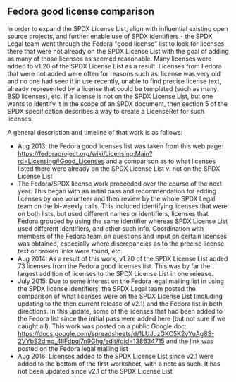 ## Fedora good license comparison

In order to expand the SPDX License List, align with influential
existing open source projects, and further enable use of SPDX
identifiers - the SPDX Legal team went through the Fedora "good license"
list to look for licenses there that were not already on the SPDX
License List with the goal of adding as many of those licenses as seemed
reasonable. Many licenses were added to v1.20 of the SPDX License List
as a result. Licenses from Fedora that were not added were often for
reasons such as: license was very old and no one had seen it in use
recently, unable to find precise license text, already represented by a
license that could be templated (such as many BSD licenses), etc. If a
license is not on the SPDX License List, but one wants to identify it in
the scope of an SPDX document, then section 5 of the SPDX specification
describes a way to create a LicenseRef for such licenses.

A general description and timeline of that work is as follows:

  - Aug 2013: the Fedora good licenses list was taken from this web
    page:
    <https://fedoraproject.org/wiki/Licensing:Main?rd=Licensing#Good_Licenses>
    and a comparison as to what licenses listed there were already on
    the SPDX License List v. not on the SPDX License List
  - The Fedora/SPDX license work proceeded over the course of the next
    year. This began with an initial pass and recommendation for adding
    licenses by one volunteer and then review by the whole SPDX Legal
    team on the bi-weekly calls. This included identifying licenses that
    were on both lists, but used different names or identifiers,
    licenses that Fedora grouped by using the same identifier whereas
    SPDX License List used different identifiers, and other such info.
    Coordination with members of the Fedora team on questions and input
    on certain licenses was obtained, especially where discrepancies as
    to the precise license text or broken links were found, etc.
  - Aug 2014: As a result of this work, v1.20 of the SPDX License List
    added 73 licenses from the Fedora good licenses list. This was by
    far the largest addition of licenses to the SPDX License List in one
    release.
  - July 2015: Due to some interest on the Fedora legal mailing list in
    using the SPDX license identifiers, the SPDX Legal team posted the
    comparison of what licenses were on the SPDX License List (including
    updating to the then current release of v2.1) and the Fedora list in
    both directions. In this update, some of the licenses that had been
    added to the Fedora list since the initial pass were added here (but
    not sure if we caught all). This work was posted on a public Google
    doc:
    <https://docs.google.com/spreadsheets/d/1LUJuzGKC5K2yYuAg8S-2VYbS2dmg_4IlFdpqj7n9Ghg/edit#gid=138634715>
    and the link was posted on the Fedora legal mailing list
  - Aug 2016: Licenses added to the SPDX License List since v2.1 were
    added to the bottom of the first worksheet, with a note as such. It
    has not been updated since v2.1 of the SPDX License List

